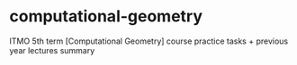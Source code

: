 # computational-geometry
ITMO 5th term [Computational Geometry] course practice tasks + previous year lectures summary

